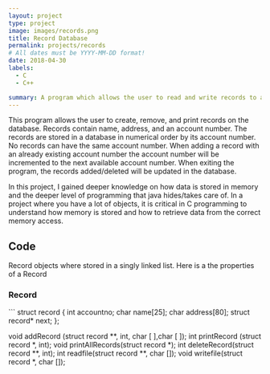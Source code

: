 ```yaml
---
layout: project
type: project
image: images/records.png
title: Record Database
permalink: projects/records
# All dates must be YYYY-MM-DD format!
date: 2018-04-30
labels:
  - C
  - C++

summary: A program which allows the user to read and write records to a database. Written in both C and C++.
---
```


This program allows the user to create, remove, and print records on the database. Records contain name, address, and an account number. The records are stored in a database in numerical order by its account number. No records can have the same account number. When adding a record with an already existing account number the account number will be incremented to the next available account number. When exiting the program, the records added/deleted will be updated in the database.

In this project, I gained deeper knowledge on how data is stored in memory and the deeper level of programming that java hides/takes care of. In a project where you have a lot of objects, it is critical in C programming to understand how memory is stored and how to retrieve data from the correct memory access.

<h2>Code</h2>

Record objects where stored in a singly linked list. Here is a the properties of a Record

<h3>Record</h3>
```
struct record
{
    int                accountno;
    char               name[25];
    char               address[80];
    struct record*     next;
};

void addRecord (struct record **, int, char [ ],char [ ]);
int printRecord (struct record *, int);
void printAllRecords(struct record *);
int deleteRecord(struct record **, int);
int readfile(struct record **, char []);
void writefile(struct record *, char []);
```
